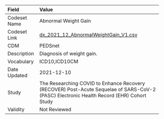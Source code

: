 |Field        |Value                                                                                                                                    |
|:------------|:----------------------------------------------------------------------------------------------------------------------------------------|
|Codeset Name |Abnormal Weight Gain                                                                                                                     |
|Codeset Link |[dx_2021_12_AbnormalWeightGain_V1.csv](https://github.com/PEDSnet/Variable-Dictionary/blob/main/conditions/dx_2021_12_AbnormalWeightGain_V1.csv)|
|CDM          |PEDSnet                                                                                                                                  |
|Description  |Diagnosis of weight gain.                                                                                                                |
|Vocabulary   |ICD10,ICD10CM                                                                                                                            |
|Date Updated |2021-12-10                                                                                                                               |
|Study        |The Researching COVID to Enhance Recovery (RECOVER) Post-Acute Sequelae of SARS-CoV-2 (PASC) Electronic Health Record (EHR) Cohort Study |
|Validity     |Not Reviewed                                                                                                                             |

